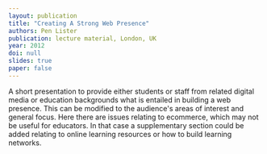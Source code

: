 ```yaml
---
layout: publication
title: "Creating A Strong Web Presence"
authors: Pen Lister
publication: lecture material, London, UK
year: 2012
doi: null
slides: true
paper: false
---
```


A short presentation to provide either students or staff from related digital media or education backgrounds what is entailed in building a web presence. This can be modified to the audience's areas of interest and general focus. Here there are issues relating to ecommerce, which may not be useful for educators. In that case a supplementary section could be added relating to online learning resources or how to build learning networks. 
